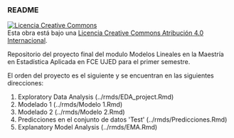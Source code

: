 ### README
<a rel="license" href="http://creativecommons.org/licenses/by/4.0/"><img alt="Licencia Creative Commons" style="border-width:0" src="https://i.creativecommons.org/l/by/4.0/88x31.png" /></a><br />Esta obra está bajo una <a rel="license" href="http://creativecommons.org/licenses/by/4.0/">Licencia Creative Commons Atribución 4.0 Internacional</a>.

Repositorio del proyecto final del modulo Modelos Lineales en la Maestría en Estadística Aplicada en FCE UJED para el primer semestre.


El orden del proyecto es el siguiente y se encuentran en las siguientes direcciones:

1. Exploratory Data Analysis (../rmds/EDA_project.Rmd)
2. Modelado 1 (../rmds/Modelo 1.Rmd)
3. Modelado 2 (../rmds/Modelo 2.Rmd)
4. Predicciones en el conjunto de datos 'Test' (../rmds/Predicciones.Rmd)
5. Explanatory Model Analysis (../rmds/EMA.Rmd)
